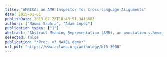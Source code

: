 ```yaml
---
title: "AMRICA: an AMR Inspector for Cross-language Alignments"
date: 2015-01-01
publishDate: 2019-07-25T18:43:51.341368Z
authors: ["Naomi Saphra", "Adam Lopez"]
publication_types: ["1"]
abstract: "Abstract Meaning Representation (AMR), an annotation scheme for natural language semantics, has drawn attention for its simplicity and representational power. Because AMR annotations are not designed for human readability, we present AMRICA, a visual aid for exploration of AMR annotations. AMRICA can visualize an AMR or the difference between two AMRs to help users diagnose interannotator disagreement or errors from an AMR parser. AMRICA can also automatically align and visualize the AMRs of a sentence and its translation in a parallel text. We believe AMRICA will simplify and streamline exploratory research on cross-lingual AMR corpora."
selected: false
publication: "*Proc. of NAACL demo*"
url_pdf: "https://www.aclweb.org/anthology/N15-3008"
---
```

